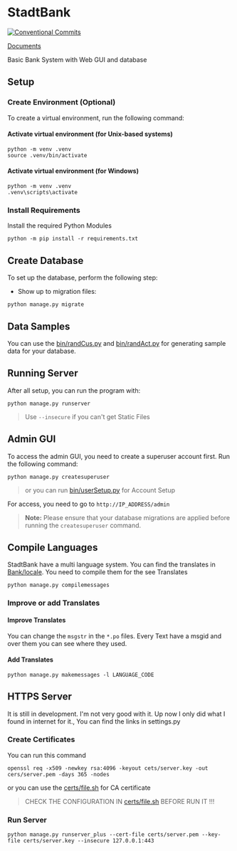 # StadtBank

[![Conventional Commits](https://img.shields.io/badge/Conventional%20Commits-1.0.0-%23FE5196?logo=conventionalcommits&logoColor=white)](https://conventionalcommits.org)

[Documents](https://oemersak.me/StadtBank/)

Basic Bank System with Web GUI and database

## Setup

### Create Environment (Optional)

To create a virtual environment, run the following command:

#### Activate virtual environment (for Unix-based systems)

```shell
python -m venv .venv
source .venv/bin/activate
```

#### Activate virtual environment (for Windows)

```shell
python -m venv .venv
.venv\scripts\activate
```

### Install Requirements

Install the required Python Modules

```shell
python -m pip install -r requirements.txt
```

## Create Database

To set up the database, perform the following step:

- Show up to migration files:

```shell
python manage.py migrate
```

## Data Samples

You can use the [bin/randCus.py](bin/randCus.py) and [bin/randAct.py](bin/randAct.py) for generating sample data for your database.

## Running Server

After all setup, you can run the program with:

```shell
python manage.py runserver
```

> Use `--insecure` if you can't get Static Files

## Admin GUI

To access the admin GUI, you need to create a superuser account first. Run the following command:

```shell
python manage.py createsuperuser
```

> or you can run [bin/userSetup.py](bin/userSetup.py) for Account Setup

For access, you need to go to `http://IP_ADDRESS/admin`

> **Note:** Please ensure that your database migrations are applied before running the `createsuperuser` command.

## Compile Languages

StadtBank have a multi language system. You can find the translates in [Bank/locale](Bank/locale/). You need to compile them for the see Translates

```shell
python manage.py compilemessages
```

### Improve or add Translates

#### Improve Translates

You can change the `msgstr` in the `*.po` files. Every Text have a msgid and over them you can see where they used.

#### Add Translates

```shell
python manage.py makemessages -l LANGUAGE_CODE
```

## HTTPS Server

It is still in development. I'm not very good with it. Up now I only did what I found in internet for it.,
You can find the links in settings.py

### Create Certificates

You can run this command

```shell
openssl req -x509 -newkey rsa:4096 -keyout cets/server.key -out cers/server.pem -days 365 -nodes
```

or you can use the [certs/file.sh](certs/file.sh) for CA certificate

> CHECK THE CONFIGURATION IN [certs/file.sh](certs/file.sh) BEFORE RUN IT !!!

### Run Server

```shell
python manage.py runserver_plus --cert-file certs/server.pem --key-file certs/server.key --insecure 127.0.0.1:443
```
